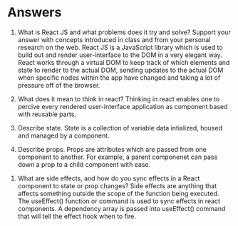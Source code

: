 # Answers

1. What is React JS and what problems does it try and solve? Support your answer with concepts introduced in class and from your personal research on the web.
   React JS is a JavaScript library which is used to build out and render user-interface to the DOM in a very elegant way. React works through a virtual DOM to keep track of which elements and state to render to the actual DOM, sending updates to the actual DOM when specific nodes within the app have changed and taking a lot of pressure off of the browser.

1. What does it mean to think in react?
   Thinking in react enables one to percive every rendered user-interface application as component based with reusable parts.
1. Describe state.
   State is a collection of variable data intialized, housed and managed by a component.

1. Describe props.
   Props are attributes which are passed from one component to another. For example, a parent componenet can pass down a prop to a child component with ease.

1) What are side effects, and how do you sync effects in a React component to state or prop changes?
   Side effects are anything that affects something outside the scope of the function being executed. The useEffect() function or command is used to sync effects in react components. A dependency array is passed into useEffect() command that will tell the effect hook when to fire.
